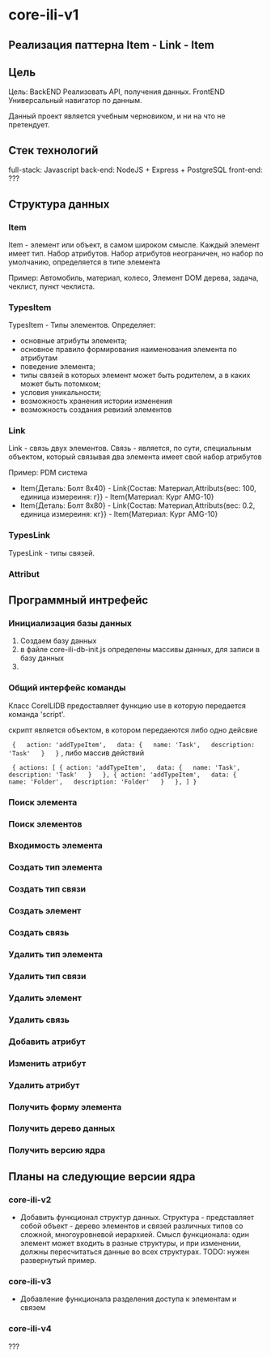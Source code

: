 # core-ili-v1

## Реализация паттерна Item - Link - Item

## Цель

Цель: BackEND Реализовать API, получения данных. FrontEND Универсальный навигатор по данным.

Данный проект является учебным черновиком, и ни на что не претендует. 

## Стек технологий

full-stack: Javascript
back-end: NodeJS + Express + PostgreSQL
front-end: ???


## Структура данных

### Item

Item - элемент или объект, в самом широком смысле. Каждый элемент имеет тип. Набор атрибутов. Набор атрибутов неограничен, но набор по умолчанию, определяется в типе элемента

Пример: Автомобиль, материал, колесо, Элемент DOM дерева, задача, чеклист, пункт чеклиста.

### TypesItem

TypesItem - Типы элементов. Определяет:
* основные атрибуты элемента;
* основное правило формирования наименования элемента по атрибутам
* поведение элемента;
* типы связей в которых элемент может быть родителем, а в каких может быть потомком;
* условия уникальности;
* возможность хранения истории изменения
* возможность создания ревизий элементов

### Link

Link - связь двух элементов. Связь - является, по сути, специальным объектом, который связывая два элемента имеет свой набор атрибутов

Пример: PDM система
* Item{Деталь: Болт 8х40} - Link{Состав: Материал,Attributs{вес: 100, единица измереиня: г}} - Item{Материал: Кург AMG-10}
* Item{Деталь: Болт 8х80} - Link{Состав: Материал,Attributs{вес: 0.2, единица измереиня: кг}} - Item{Материал: Кург AMG-10}

### TypesLink

TypesLink - типы связей.

### Attribut

## Программный интрефейс

### Инициализация базы данных

1. Создаем базу данных
2. в файле core-ili-db-init.js определены массивы данных, для записи в базу данных
3. 

### Общий интерфейс команды

Класс CoreILIDB предоставляет функцию use в которую передается команда 'script'.

скрипт является объектом, в котором передаеются либо одно дейсвие 

`
{  
  action: 'addTypeItem',  
  data: {  
    name: 'Task',  
    description: 'Task'  
  }  
}`
, либо массив действий

`
{
  actions: [
    {
      action: 'addTypeItem',  
      data: {  
        name: 'Task',  
        description: 'Task'  
      }  
    },
    {
      action: 'addTypeItem',  
      data: {  
        name: 'Folder',  
        description: 'Folder'  
      }  
    },
  ]
}`

### Поиск элемента

### Поиск элементов

### Входимость элемента

### Создать тип элемента

### Создать тип связи

### Создать элемент

### Создать связь

### Удалить тип элемента

### Удалить тип связи

### Удалить элемент

### Удалить связь

### Добавить атрибут

### Изменить атрибут

### Удалить атрибут

### Получить форму элемента

### Получить дерево данных

### Получить версию ядра

## Планы на следующие версии ядра

### core-ili-v2

* Добавить функционал структур данных. Структура - представляет собой объект - дерево элементов и связей различных типов со сложной, многоуровневой иерархией. Смысл функционала: один элемент может входить в разные структуры, и при изменении, должны пересчитаться данные во всех структурах. TODO: нужен развернутый пример.

### core-ili-v3

* Добавление функционала разделения доступа к элементам и связем

### core-ili-v4

???
